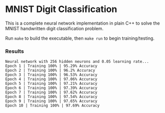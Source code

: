 # MNIST Digit Classification

This is a complete neural network implementation in plain C++ to solve the MNIST handwritten digit classification problem.

Run `make` to build the executable, then `make run` to begin training/testing.

### Results
```
Neural network with 256 hidden neurons and 0.05 learning rate...
Epoch 1 | Training 100% | 95.29% Accuracy
Epoch 2 | Training 100% | 96.2% Accuracy
Epoch 3 | Training 100% | 96.53% Accuracy
Epoch 4 | Training 100% | 97.06% Accuracy
Epoch 5 | Training 100% | 97.21% Accuracy
Epoch 6 | Training 100% | 97.39% Accuracy
Epoch 7 | Training 100% | 97.62% Accuracy
Epoch 8 | Training 100% | 97.54% Accuracy
Epoch 9 | Training 100% | 97.65% Accuracy
Epoch 10 | Training 100% | 97.69% Accuracy
```
